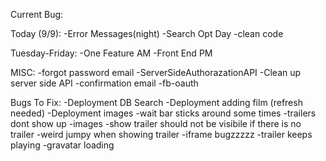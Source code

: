 Current Bug:


Today (9/9):
  -Error Messages(night)
  -Search Opt Day
  -clean code

Tuesday-Friday:
  -One Feature AM
  -Front End PM

MISC:
  -forgot password email
  -ServerSideAuthorazationAPI
  -Clean up server side API
  -confirmation email
  -fb-oauth

Bugs To Fix:
  -Deployment DB Search
  -Deployment adding film (refresh needed)
  -Deployment images
  -wait bar sticks around some times
  -trailers dont show up
  -images
  -show trailer should not be visibile if there is no trailer
  -weird jumpy when showing trailer
  -iframe bugzzzzz
  -trailer keeps playing
  -gravatar loading

